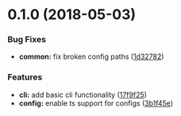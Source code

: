 <a name="0.1.0"></a>
# 0.1.0 (2018-05-03)


### Bug Fixes

* **common:** fix broken config paths ([1d32782](https://github.com/janbiasi/lerna-typescript-starter/commit/1d32782))


### Features

* **cli:** add basic cli functionality ([17f9f25](https://github.com/janbiasi/lerna-typescript-starter/commit/17f9f25))
* **config:** enable ts support for configs ([3b1f45e](https://github.com/janbiasi/lerna-typescript-starter/commit/3b1f45e))



